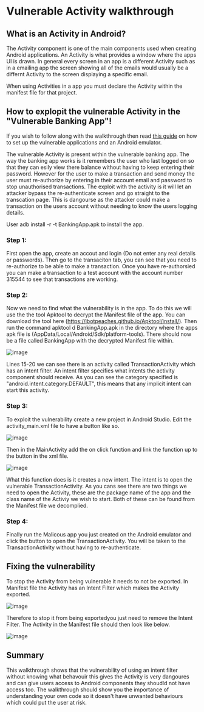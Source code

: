# Vulnerable Activity walkthrough

## What is an Activity in Android?
The Activity component is one of the main components used when creating Android applications. An Activity is what provides a window where the apps UI is drawn. In general every screen in an app is a different Activity such as in a emailing app the screen showing all of the emails would usually be a differnt Activity to the screen displaying a specific email.


When using Activities in a app you must declare the Activity within the manifest file for that project.


## How to explopit the vulnerable Activity in the "Vulnerable Banking App"!
If you wish to follow along with the walkthrough then read [this guide](https://github.com/FraserGrandfield/VulnerableAndroidApplication/blob/main/Walkthroughs/SetUp.md) on how to set up the vulnerable applications and an Android emulator.


The vulnerable Activity is present within the vulnerable banking app. The way the banking app works is it remembers the user who last logged on so that they can esily view there balance without having to keep entering their password. However for the user to make a transaction and send money the user must re-authorize by entering in their account email and password to stop unauthorised transactions. The exploit with the activity is it will let an attacker bypass the re-authenticate screen and go straight to the transcation page. This is dangourse as the attacker could make a transaction on the users account without needing to know the users logging details.


User adb install -r -t BankingApp.apk to install the app.


### Step 1:
First open the app, create an accout and login (Do not enter any real details or passwords). Then go to the transaciton tab, you can see that you need to re-authorize to be able to make a transaction. Once you have re-authorsied you can make a transaction to a test account with the account number 315544 to see that transactions are working.


### Step 2:
Now we need to find what the vulnerability is in the app. To do this we will use the the tool Apktool to decrypt the Manifest file of the app. You can download the tool here (https://ibotpeaches.github.io/Apktool/install/). Then run the command apktool d BankingApp.apk in the directory where the apps apk file is (AppData/Local/Android/Sdk/platform-tools). There should now be a file called BankingApp with the decrypted Manifest file within.


![image](https://user-images.githubusercontent.com/45278231/111070666-9c91e780-84ca-11eb-9a46-de7f1fdc23e9.png)


Lines 15-20 we can see there is an activity called TransactionActivity which has an intent filter. An intent filter specifies what intents the activity component should receive. As you can see the category specified is "android.intent.category.DEFAULT", this means that any implicit intent can start this activity.


### Step 3:
To exploit the vulnerability create a new project in Android Studio. Edit the activity_main.xml file to have a button like so.


![image](https://user-images.githubusercontent.com/45278231/111070954-e4653e80-84cb-11eb-9b33-1016b3366cf6.png)


Then in the MainActivity add the on click function and link the function up to the button in the xml file.


![image](https://user-images.githubusercontent.com/45278231/111071009-1bd3eb00-84cc-11eb-9c2c-50f289fa4603.png)


What this function does is it creates a new intent. The intent is to open the vulnerable TransactionActivity. As you cans see there are two things we need to open the Activity, these are the package name of the app and the class name of the Activiy we wish to start. Both of these can be found from the Manifest file we decomplied.


### Step 4:
Finally run the Malicous app you just created on the Android emulator and click the button to open the TransactionActivity. You will be taken to the TransactionActivity without having to re-authenticate.


## Fixing the vulnerability
To stop the Activity from being vulnerable it needs to not be exported. In Manifest file the Activity has an Intent Filter which makes the Activity exported.


![image](https://user-images.githubusercontent.com/45278231/111465159-a4939680-8719-11eb-9301-e0ded01a19b9.png)


Therefore to stop it from being exportedyou just need to remove the Intent Filter. The Activity in the Manifest file should then look like below.


![image](https://user-images.githubusercontent.com/45278231/111465105-96de1100-8719-11eb-84bc-2a50ff7a3491.png)


## Summary
This walkthrough shows that the vulnerability of using an intent filter without knowing what behavouir this gives the Activity is very dangoures and can give users access to Android components they shoudld not have access too. The walkthrough should show you the importance of understanding your own code so it doesn't have unwanted behaviours which could put the user at risk.
